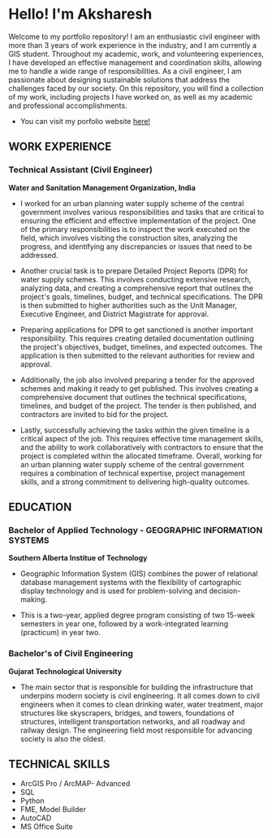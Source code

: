 # Hello! I'm Aksharesh
Welcome to my portfolio repository!  I am an enthusiastic civil engineer with more than 3 years of work experience in the industry, and I am currently a GIS student. Throughout my academic, work, and volunteering experiences, I have developed an effective management and coordination skills, allowing me to handle a wide range of responsibilities. As a civil engineer, I am passionate about designing sustainable solutions that address the challenges faced by our society. On this repository, you will find a collection of my work, including projects I have worked on, as well as my academic and professional accomplishments. 

* You can visit my porfolio website [here!](https://editor.wix.com/html/editor/web/renderer/edit/e3cfa2ee-8b38-45f8-8b72-ff208fc7c679?metaSiteId=ff73e0f3-545b-4cfb-9685-cea05f1759a5)

## WORK EXPERIENCE
### Technical Assistant (Civil Engineer)
**Water and Sanitation Management Organization, India**

* I worked for an urban planning water supply scheme of the central government involves various responsibilities and tasks that are critical to ensuring the efficient and effective implementation of the project. One of the primary responsibilities is to inspect the work executed on the field, which involves visiting the construction sites, analyzing the progress, and identifying any discrepancies or issues that need to be addressed.

* Another crucial task is to prepare Detailed Project Reports (DPR) for water supply schemes. This involves conducting extensive research, analyzing data, and creating a comprehensive report that outlines the project's goals, timelines, budget, and technical specifications. The DPR is then submitted to higher authorities such as the Unit Manager, Executive Engineer, and District Magistrate for approval.

* Preparing applications for DPR to get sanctioned is another important responsibility. This requires creating detailed documentation outlining the project's objectives, budget, timelines, and expected outcomes. The application is then submitted to the relevant authorities for review and approval.

* Additionally, the job also involved preparing a tender for the approved schemes and making it ready to get published. This involves creating a comprehensive document that outlines the technical specifications, timelines, and budget of the project. The tender is then published, and contractors are invited to bid for the project.

* Lastly, successfully achieving the tasks within the given timeline is a critical aspect of the job. This requires effective time management skills, and the ability to work collaboratively with contractors to ensure that the project is completed within the allocated timeframe. Overall, working for an urban planning water supply scheme of the central government requires a combination of technical expertise, project management skills, and a strong commitment to delivering high-quality outcomes.

## EDUCATION
### Bachelor of Applied Technology - GEOGRAPHIC INFORMATION SYSTEMS
**Southern Alberta Institue of Technology**
* Geographic Information System (GIS) combines the power of relational database management systems with the flexibility of cartographic display technology and is used for problem-solving and decision-making.

* This is a two-year, applied degree program consisting of two 15-week semesters in year one, followed by a work-integrated learning (practicum) in year two.

### Bachelor's of Civil Engineering
**Gujarat Technological University**
* The main sector that is responsible for building the infrastructure that underpins modern society is civil engineering. It all comes down to civil engineers when it comes to clean drinking water, water treatment, major structures like skyscrapers, bridges, and towers, foundations of structures, intelligent transportation networks, and all roadway and railway design. The engineering field most responsible for advancing society is also the oldest.

## TECHNICAL SKILLS
* ArcGIS Pro / ArcMAP- Advanced
* SQL
* Python
* FME, Model Builder
* AutoCAD
* MS Office Suite
